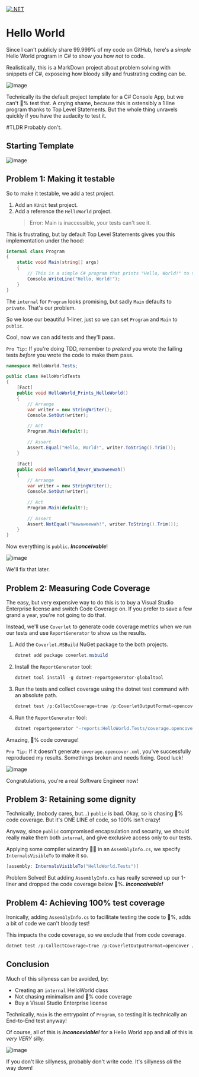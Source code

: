 [![.NET](https://github.com/iPlexor/Hello-GitHub/actions/workflows/dotnet.yml/badge.svg)](https://github.com/iPlexor/Hello-GitHub/actions/workflows/dotnet.yml)
 
 # Hello World

Since I can't publicly share 99.999% of my code on GitHub, here's a _simple_ Hello World program in C# to show you how _not_ to code.

Realistically, this is a MarkDown project about problem solving with snippets of C#, exposeing how bloody silly and frustrating coding can be.

![image](/attachments/inconceivable1.gif)

Technically its the default project template for a C# Console App, but we can't 💯% test that. A crying shame, because this is ostensibly a 1 line program thanks to Top Level Statements. But the whole thing unravels quickly if you have the audacity to test it.

\#TLDR Probably don't.

## Starting Template

![image](attachments/consoleapp.png)

## Problem 1: Making it testable

So to make it testable, we add a test project.

1. Add an `XUnit` test project.
1. Add a reference the `HelloWorld` project.
   >Error: Main is inaccessible, your tests can't see it.

This is frustrating, but by default Top Level Statements gives you this implementation under the hood:

```csharp
internal class Program
{
    static void Main(string[] args)
    {
        // This is a simple C# program that prints "Hello, World!" to the console.
        Console.WriteLine("Hello, World!");
    }
}
```

The `internal` for `Program` looks promising, but sadly `Main` defaults to `private`. That's our problem.

So we lose our beautiful 1-liner, just so we can set `Program` and `Main` to `public`.

Cool, now we can add tests and they'll pass.

`Pro Tip:` If you're doing TDD, remember to _pretend_ you wrote the failing tests _before_ you wrote the code to make them pass.

```csharp
namespace HelloWorld.Tests;

public class HelloWorldTests
{
    [Fact]
    public void HelloWorld_Prints_HelloWorld()
    {
        // Arrange
        var writer = new StringWriter();
        Console.SetOut(writer);

        // Act
        Program.Main(default!);

        // Assert
        Assert.Equal("Hello, World!", writer.ToString().Trim());
    }

    [Fact]
    public void HelloWorld_Never_Wawaweewah()
    {
        // Arrange
        var writer = new StringWriter();
        Console.SetOut(writer);

        // Act
        Program.Main(default!);

        // Assert
        Assert.NotEqual("Wawaweewah!", writer.ToString().Trim());
    }
}
```

Now everything is `public`. _**Inconceivable**_!

![image](attachments/hitchhikers1.gif)

We'll fix that later.

## Problem 2: Measuring Code Coverage

The easy, but very expensive way to do this is to buy a Visual Studio Enterprise license and switch Code Coverage on. If you prefer to save a few grand a year, you're not going to do that.

Instead, we'll use `Coverlet` to generate code coverage metrics when we run our tests and use `ReportGenerator` to show us the results.

1. Add the `Coverlet.MSBuild` NuGet package to the both projects.

   ```powershell
   dotnet add package coverlet.msbuild
   ```

1. Install the `ReportGenerator` tool:

   ```powershell
   dotnet tool install -g dotnet-reportgenerator-globaltool
   ```

1. Run the tests and collect coverage using the dotnet test command with an absolute path.

   ```powershell
   dotnet test /p:CollectCoverage=true /p:CoverletOutputFormat=opencover /p:CoverletOutput="$(pwd)/coverage/"
   ```

1. Run the `ReportGenerator` tool:

   ```powershell
   dotnet reportgenerator "-reports:HelloWorld.Tests/coverage.opencover.xml" "-targetdir:coveragereport" "-reporttypes:Html"
   ```

Amazing, 💯% code coverage!

`Pro Tip:` If it doesn't generate `coverage.opencover.xml`, you've successfully reproduced my results. Somethings broken and needs fixing. Good luck!

![image](attachments/sparklemotion.gif)

Congratulations, you're a real Software Engineer now!

## Problem 3: Retaining some dignity

Technically, (nobody cares, but...) `public` is bad. Okay, so is chasing 💯% code coverage. But it's ONE LINE of code, so 100% isn't crazy!

Anyway, since `public` compromised encapsulation and security, we should really make them both `internal`, and give exclusive access only to our tests.

Applying some compiler wizardry 🧙‍♂️ in an `AssemblyInfo.cs`, we specify `InternalsVisibleTo` to make it so.

```csharp
[assembly: InternalsVisibleTo("HelloWorld.Tests")]
```

Problem Solved! But adding `AssemblyInfo.cs` has really screwed up our 1-liner and dropped the code coverage below 💯%. _**Inconceivable!**_

## Problem 4: Achieving 100% test coverage

Ironically, adding `AssemblyInfo.cs` to facillitate testing the code to 💯%, adds a bit of code we can't bloody test!

This impacts the code coverage, so we exclude that from code coverage.

```powershell
dotnet test /p:CollectCoverage=true /p:CoverletOutputFormat=opencover /p:Exclude="[HelloWorldCSharp]*AssemblyInfo.cs"
```

## Conclusion

Much of this sillyness can be avoided, by:

- Creating an `internal` HelloWorld class
- Not chasing minimalism and 💯% code coverage
- Buy a Visual Studio Enterprise license

Technically, `Main` is the entrypoint of `Program`, so testing it is technically an End-to-End test anyway!

Of course, all of this is _**inconceviable!**_ for a Hello World app and all of this is _very_ _VERY_ silly.

![image](attachments/inconceivable2.gif)

If you don't like sillyness, probably don't write code. It's sillyness _all_ the way down!
